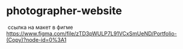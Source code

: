 # photographer-website
 ссылка на макет в фигме https://www.figma.com/file/zTD3pWULP7L91VCxSmUeND/Portfolio-(Copy)?node-id=0%3A1 
